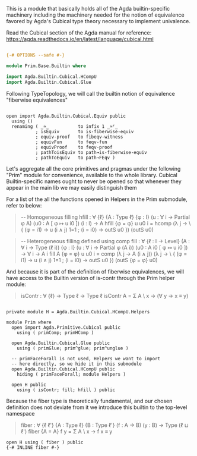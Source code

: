 This is a module that basically holds all of the Agda builtin-specific
machinery including the machinery needed for the notion of equivalence
favored by Agda's Cubical type theory necessary to implement
univalence.

Read the Cubical section of the Agda manual for reference:
https://agda.readthedocs.io/en/latest/language/cubical.html

```agda

{-# OPTIONS --safe #-}

module Prim.Base.Builtin where

import Agda.Builtin.Cubical.HCompU
import Agda.Builtin.Cubical.Glue

```

Following TypeTopology, we will call the builtin notion of equivalence
"fiberwise equivalences"

```

open import Agda.Builtin.Cubical.Equiv public
  using ()
  renaming ( _≃_           to infix 1 _≃ᶠ_
           ; isEquiv       to is-fiberwise-equiv
           ; equiv-proof   to fibeqv-witness
           ; equivFun      to feqv-fun
           ; equivProof    to feqv-proof
           ; pathToisEquiv to path→is-fiberwise-equiv
           ; pathToEquiv   to path→FEqv )

```

Let's aggregate all the core primitives and pragmas under the
following "Prim" module for convenience, available to the whole
library. Cubical Builtin-specific names ought to never be opened so
that whenever they appear in the main lib we may easily distinguish
them

For a list of the all the functions opened in Helpers in the Prim
submodule, refer to below:

>  -- Homogeneous filling
>  hfill : ∀ {ℓ} {A : Type ℓ} {φ : I}
>            (u : ∀ i → Partial φ A)
>            (u0 : A [ φ ↦ u i0 ]) (i : I) → A
>  hfill {φ = φ} u u0 i =
>    hcomp (λ j → \ { (φ = i1) → u (i ∧ j) 1=1
>                   ; (i = i0) → outS u0 })
>          (outS u0)

>  -- Heterogeneous filling defined using comp
>  fill : ∀ {ℓ : I → Level} (A : ∀ i → Type (ℓ i)) {φ : I}
>           (u : ∀ i → Partial φ (A i))
>           (u0 : A i0 [ φ ↦ u i0 ]) →
>           ∀ i →  A i
>  fill A {φ = φ} u u0 i =
>    comp (λ j → A (i ∧ j))
>         (λ j → \ { (φ = i1) → u (i ∧ j) 1=1
>                  ; (i = i0) → outS u0 })
>         (outS {φ = φ} u0)

And because it is part of the definition of fiberwise equivalences,
we will have access to the Builtin version of is-contr through the
Prim helper module:

> isContr : ∀ {ℓ} → Type ℓ → Type ℓ
> isContr A = Σ A \ x → (∀ y → x ≡ y)

```

private module H = Agda.Builtin.Cubical.HCompU.Helpers

module Prim where
  open import Agda.Primitive.Cubical public
    using ( primComp; primHComp )

  open Agda.Builtin.Cubical.Glue public
    using ( primGlue; prim^glue; prim^unglue )

  -- primFaceForall is not used, Helpers we want to import
  -- here directly, so we hide it in this submodule
  open Agda.Builtin.Cubical.HCompU public
    hiding ( primFaceForall; module Helpers )

  open H public
    using ( isContr; fill; hfill ) public

```

Because the fiber type is theoretically fundamental, and our chosen
definition does not deviate from it we introduce this builtin
to the top-level namespace

> fiber : ∀ {ℓ ℓ'} {A : Type ℓ} {B : Type ℓ'} (f : A → B) (y : B) → Type (ℓ ⊔ ℓ')
> fiber {A = A} f y = Σ A \ x → f x ≡ y

```
open H using ( fiber ) public
{-# INLINE fiber #-}
